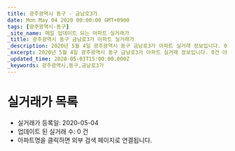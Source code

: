 ```yaml
---
title: 광주광역시 동구 - 금남로3가
date: Mon May 04 2020 00:00:00 GMT+0900
tags: [광주광역시-동구]
_site_name: 매일 업데이트 되는 아파트 실거래가
_title: 광주광역시 동구 금남로3가 아파트 실거래가
_description: 2020년 5월 4일 광주광역시 동구 금남로3가 아파트 실거래 정보입니다. 0건 아파트 정보가 있습니다.
_excerpt: 2020년 5월 4일 광주광역시 동구 금남로3가 아파트 실거래 정보입니다. 0건 아파트 정보가 있습니다.
_updated_time: 2020-05-03T15:00:00.000Z
_keywords: 광주광역시,동구,금남로3가
---
```






# 실거래가 목록
- 실거래가 등록일: 2020-05-04
- 업데이트 된 실거래 수: 0 건
- 아파트명을 클릭하면 외부 검색 페이지로 연결됩니다.




